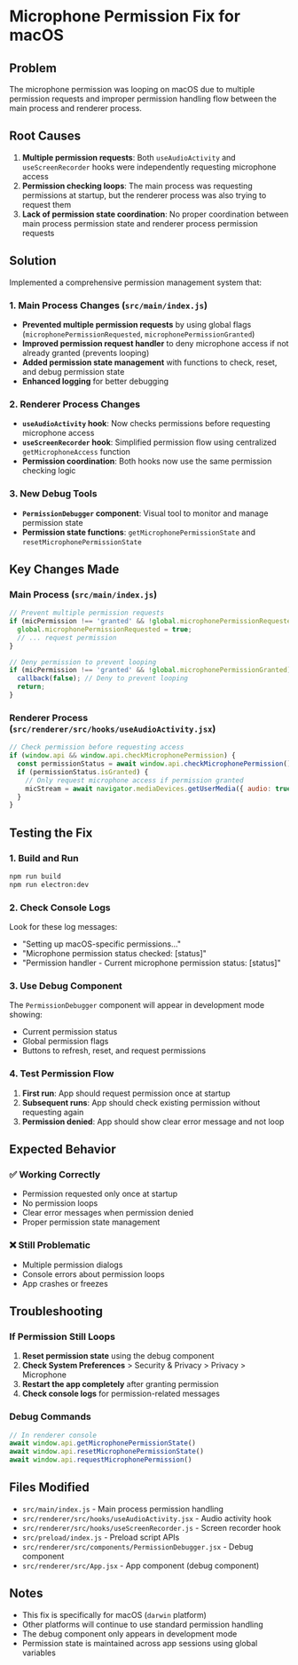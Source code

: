 # Microphone Permission Fix for macOS

## Problem
The microphone permission was looping on macOS due to multiple permission requests and improper permission handling flow between the main process and renderer process.

## Root Causes
1. **Multiple permission requests**: Both `useAudioActivity` and `useScreenRecorder` hooks were independently requesting microphone access
2. **Permission checking loops**: The main process was requesting permissions at startup, but the renderer process was also trying to request them
3. **Lack of permission state coordination**: No proper coordination between main process permission state and renderer process permission requests

## Solution
Implemented a comprehensive permission management system that:

### 1. Main Process Changes (`src/main/index.js`)
- **Prevented multiple permission requests** by using global flags (`microphonePermissionRequested`, `microphonePermissionGranted`)
- **Improved permission request handler** to deny microphone access if not already granted (prevents looping)
- **Added permission state management** with functions to check, reset, and debug permission state
- **Enhanced logging** for better debugging

### 2. Renderer Process Changes
- **`useAudioActivity` hook**: Now checks permissions before requesting microphone access
- **`useScreenRecorder` hook**: Simplified permission flow using centralized `getMicrophoneAccess` function
- **Permission coordination**: Both hooks now use the same permission checking logic

### 3. New Debug Tools
- **`PermissionDebugger` component**: Visual tool to monitor and manage permission state
- **Permission state functions**: `getMicrophonePermissionState` and `resetMicrophonePermissionState`

## Key Changes Made

### Main Process (`src/main/index.js`)
```javascript
// Prevent multiple permission requests
if (micPermission !== 'granted' && !global.microphonePermissionRequested) {
  global.microphonePermissionRequested = true;
  // ... request permission
}

// Deny permission to prevent looping
if (micPermission !== 'granted' && !global.microphonePermissionGranted) {
  callback(false); // Deny to prevent looping
  return;
}
```

### Renderer Process (`src/renderer/src/hooks/useAudioActivity.jsx`)
```javascript
// Check permission before requesting access
if (window.api && window.api.checkMicrophonePermission) {
  const permissionStatus = await window.api.checkMicrophonePermission();
  if (permissionStatus.isGranted) {
    // Only request microphone access if permission granted
    micStream = await navigator.mediaDevices.getUserMedia({ audio: true });
  }
}
```

## Testing the Fix

### 1. Build and Run
```bash
npm run build
npm run electron:dev
```

### 2. Check Console Logs
Look for these log messages:
- "Setting up macOS-specific permissions..."
- "Microphone permission status checked: [status]"
- "Permission handler - Current microphone permission status: [status]"

### 3. Use Debug Component
The `PermissionDebugger` component will appear in development mode showing:
- Current permission status
- Global permission flags
- Buttons to refresh, reset, and request permissions

### 4. Test Permission Flow
1. **First run**: App should request permission once at startup
2. **Subsequent runs**: App should check existing permission without requesting again
3. **Permission denied**: App should show clear error message and not loop

## Expected Behavior

### ✅ Working Correctly
- Permission requested only once at startup
- No permission loops
- Clear error messages when permission denied
- Proper permission state management

### ❌ Still Problematic
- Multiple permission dialogs
- Console errors about permission loops
- App crashes or freezes

## Troubleshooting

### If Permission Still Loops
1. **Reset permission state** using the debug component
2. **Check System Preferences** > Security & Privacy > Privacy > Microphone
3. **Restart the app completely** after granting permission
4. **Check console logs** for permission-related messages

### Debug Commands
```javascript
// In renderer console
await window.api.getMicrophonePermissionState()
await window.api.resetMicrophonePermissionState()
await window.api.requestMicrophonePermission()
```

## Files Modified
- `src/main/index.js` - Main process permission handling
- `src/renderer/src/hooks/useAudioActivity.jsx` - Audio activity hook
- `src/renderer/src/hooks/useScreenRecorder.js` - Screen recorder hook
- `src/preload/index.js` - Preload script APIs
- `src/renderer/src/components/PermissionDebugger.jsx` - Debug component
- `src/renderer/src/App.jsx` - App component (debug component)

## Notes
- This fix is specifically for macOS (`darwin` platform)
- Other platforms will continue to use standard permission handling
- The debug component only appears in development mode
- Permission state is maintained across app sessions using global variables
